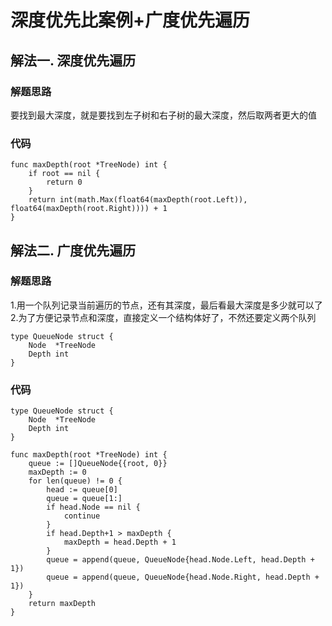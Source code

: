# 深度优先比案例+广度优先遍历
## 解法一. 深度优先遍历
### 解题思路
要找到最大深度，就是要找到左子树和右子树的最大深度，然后取两者更大的值

### 代码

```golang
func maxDepth(root *TreeNode) int {
	if root == nil {
		return 0
	}
	return int(math.Max(float64(maxDepth(root.Left)), float64(maxDepth(root.Right)))) + 1
}
```

## 解法二. 广度优先遍历
### 解题思路
1.用一个队列记录当前遍历的节点，还有其深度，最后看最大深度是多少就可以了
2.为了方便记录节点和深度，直接定义一个结构体好了，不然还要定义两个队列
```
type QueueNode struct {
	Node  *TreeNode
	Depth int
}
```
### 代码

```golang
type QueueNode struct {
	Node  *TreeNode
	Depth int
}

func maxDepth(root *TreeNode) int {
	queue := []QueueNode{{root, 0}}
	maxDepth := 0
	for len(queue) != 0 {
		head := queue[0]
		queue = queue[1:]
		if head.Node == nil {
			continue
		}
		if head.Depth+1 > maxDepth {
			maxDepth = head.Depth + 1
		}
		queue = append(queue, QueueNode{head.Node.Left, head.Depth + 1})
		queue = append(queue, QueueNode{head.Node.Right, head.Depth + 1})
	}
	return maxDepth
}
```